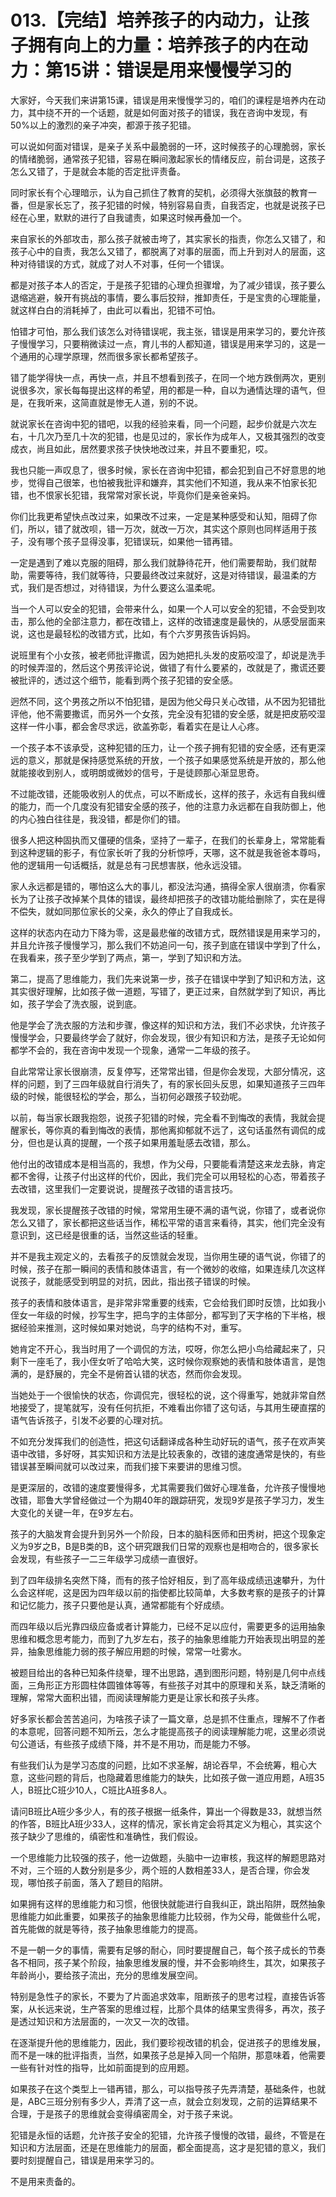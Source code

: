 # 013.【完结】培养孩子的内动力，让孩子拥有向上的力量：培养孩子的内在动力：第15讲：错误是用来慢慢学习的

大家好，今天我们来讲第15课，错误是用来慢慢学习的，咱们的课程是培养内在动力，其中绕不开的一个话题，就是如何面对孩子的错误，我在咨询中发现，有50%以上的激烈的亲子冲突，都源于孩子犯错。

可以说如何面对错误，是亲子关系中最脆弱的一环，这时候孩子的心理脆弱，家长的情绪脆弱，通常孩子犯错，容易在瞬间激起家长的情绪反应，前台词是，这孩子怎么又错了，于是就会本能的否定批评责备。

同时家长有个心理暗示，认为自己抓住了教育的契机，必须得大张旗鼓的教育一番，但是家长忘了，孩子犯错的时候，特别容易自责，自我否定，也就是说孩子已经在心里，默默的进行了自我谴责，如果这时候再叠加一个。

来自家长的外部攻击，那么孩子就被击垮了，其实家长的指责，你怎么又错了，和孩子心中的自责，我怎么又错了，都脱离了对事的层面，而上升到对人的层面，这种对待错误的方式，就成了对人不对事，任何一个错误。

都是对孩子本人的否定，于是孩子犯错的心理负担骤增，为了减少错误，孩子要么退缩逃避，躲开有挑战的事情，要么事后狡辩，推卸责任，于是宝贵的心理能量，就这样白白的消耗掉了，由此可以看出，犯错不可怕。

怕错才可怕，那么我们该怎么对待错误呢，我主张，错误是用来学习的，要允许孩子慢慢学习，只要稍微读过一点，育儿书的人都知道，错误是用来学习的，这是一个通用的心理学原理，然而很多家长都希望孩子。

错了能学得快一点，再快一点，并且不想看到孩子，在同一个地方跌倒两次，更别说很多次，家长每每提出这样的希望，用的都是一种，自以为通情达理的语气，但是，在我听来，这简直就是惨无人道，别的不说。

就说家长在咨询中犯的错吧，以我的经验来看，同一个问题，起步价就是六次左右，十几次乃至几十次的犯错，也是见过的，家长作为成年人，又极其强烈的改变成衣，尚且如此，居然要求孩子快快地改过来，并且不要重犯，哎。

我也只能一声叹息了，很多时候，家长在咨询中犯错，都会犯到自己不好意思的地步，觉得自己很笨，也怕被我批评和嫌弃，其实他们不知道，我从来不怕家长犯错，也不恨家长犯错，我常常对家长说，毕竟你们是亲爸亲妈。

你们比我更希望快点改过来，如果改不过来，一定是某种感受和认知，阻碍了你们，所以，错了就改呗，错一万次，就改一万次，其实这个原则也同样适用于孩子，没有哪个孩子显得没事，犯错误玩，如果他一错再错。

一定是遇到了难以克服的阻碍，那么我们就静待花开，他们需要帮助，我们就帮助，需要等待，我们就等待，只要最终改过来就好，这是对待错误，最温柔的方式，我们是否想过，对待错误，为什么要这么温柔呢。

当一个人可以安全的犯错，会带来什么，如果一个人可以安全的犯错，不会受到攻击，那么他的全部注意力，都在改错上，这样的改错速度是最快的，从感受层面来说，这也是最轻松的改错方式，比如，有个六岁男孩告诉妈妈。

说班里有个小女孩，被老师批评撒谎，因为她把扎头发的皮筋咬湿了，却说是洗手的时候弄湿的，然后这个男孩评论说，做错了有什么要紧的，改就是了，撒谎还要被批评的，透过这个细节，能看到两个孩子犯错的安全感。

迥然不同，这个男孩之所以不怕犯错，是因为他父母只关心改错，从不因为犯错批评他，他不需要撒谎，而另外一个女孩，完全没有犯错的安全感，就是把皮筋咬湿这样一件小事，都会舍尽求远，欲盖弥彰，看着实在是让人心疼。

一个孩子本不该承受，这种犯错的压力，让一个孩子拥有犯错的安全感，还有更深远的意义，那就是保持感觉系统的开放，一个孩子如果感觉系统是开放的，那么他就能接收到别人，或明朗或微妙的信号，于是徒顾那心渐显思奇。

不过能改错，还能吸收别人的优点，可以不断成长，这样的孩子，永远有自我纠缠的能力，而一个几度没有犯错安全感的孩子，他的注意力永远都在自我防御上，他的内心独白往往是，我没错，都是你们的错。

很多人把这种固执而又僵硬的信条，坚持了一辈子，在我们的长辈身上，常常能看到这种逻辑的影子，有位家长听了我的分析惊呼，天哪，这不就是我爸爸本尊吗，他的逻辑用一句话概括，就是总有刁民想害朕，他永远没错。

家人永远都是错的，哪怕这么大的事儿，都没法沟通，搞得全家人很崩溃，你看家长为了让孩子改掉某个具体的错误，最终却把孩子的改错功能给删除了，实在是得不偿失，就如同那位家长的父亲，永久的停止了自我成长。

这样的状态内在动力下降为零，这是最悲催的改错方式，既然错误是用来学习的，并且允许孩子慢慢学习，那么我们不妨追问一句，孩子到底在错误中学到了什么，在我看来，孩子至少学到了两点，第一，学到了知识和方法。

第二，提高了思维能力，我们先来说第一步，孩子在错误中学到了知识和方法，这其实很好理解，比如孩子做一道题，写错了，更正过来，自然就学到了知识，再比如，孩子学会了洗衣服，说到底。

他是学会了洗衣服的方法和步骤，像这样的知识和方法，我们不必求快，允许孩子慢慢学会，只要最终学会了就好，你会发现，很少有知识和方法，是孩子无论如何都学不会的，我在咨询中发现一个现象，通常一二年级的孩子。

自此常常让家长很崩溃，反复停写，还常常出错，但是你会发现，大部分情况，这样的问题，到了三四年级就自行消失了，有的家长回头反思，如果知道孩子三四年级的时候，能很轻松的学会，那么，当初何必跟孩子较劲呢。

以前，每当家长跟我抱怨，说孩子犯错的时候，完全看不到悔改的表情，我就会提醒家长，等你真的看到悔改的表情，那他离抑郁就不远了，这句话虽然有调侃的成分，但也是认真的提醒，一个孩子如果用羞耻感去改错，那么。

他付出的改错成本是相当高的，我想，作为父母，只要能看清楚这来龙去脉，肯定都不舍得，让孩子付出这样的代价，因此，我们完全可以用轻松的心态，带着孩子去改错，这里我们一定要说说，提醒孩子改错的语言技巧。

我发现，家长提醒孩子改错的时候，常常用生硬不满的语气说，你错了，或者说你怎么又错了，家长都把这些话当作，稀松平常的语言来看待，其实，他们完全没有意识到，这已经是很重的话，当然这些话的轻重。

并不是我主观定义的，去看孩子的反馈就会发现，当你用生硬的语气说，你错了的时候，孩子在那一瞬间的表情和肢体语言，有一个微妙的收缩，如果连续几次这样说孩子，就能感受到明显的对抗，因此，指出孩子错误的时候。

孩子的表情和肢体语言，是非常非常重要的线索，它会给我们即时反馈，比如我小侄女一年级的时候，抄写生字，把鸟字的主体部分，都写到了天字格的下半格，根据经验来推测，这时候如果对她说，鸟字的结构不对，重写。

她肯定不开心，我当时用了一个调侃的方法，哎呀，你怎么把小鸟给藏起来了，只剩下一座毛了，我小侄女听了哈哈大笑，这时候你观察她的表情和肢体语言，是饱满的，是舒展的，完全不是俯首认错的状态，然而你会发现。

当她处于一个很愉快的状态，你调侃完，很轻松的说，这个得重写，她就非常自然地接受了，提笔就写，没有任何抗拒，不难看出你错了这句话，与其用生硬直摆的语气告诉孩子，引发不必要的心理对抗。

不如充分发挥我们的创造性，把这句话翻译成各种生动好玩的语气，孩子在欢声笑语中改错，多好呀，其实知识和方法是比较表象的，改错的速度通常是快的，有些错误甚至瞬间就可以改过来，而我们接下来要讲的思维习惯。

是更深层的，改错的速度要慢得多，尤其需要我们做好心理准备，允许孩子慢慢地改错，耶鲁大学曾经做过一个为期40年的跟踪研究，发现9岁是孩子学习力，发生大变化的关键一年，在9岁左右。

孩子的大脑发育会提升到另外一个阶段，日本的脑科医师和田秀树，把这个现象定义为9岁之B，B是B类的B，这个研究跟我们日常的观察也是相吻合的，很多家长会发现，有些孩子一二三年级学习成绩一直很好。

到了四年级排名突然下降，而有的孩子恰好相反，到了高年级成绩迅速攀升，为什么会这样呢，这是因为四年级以前的指使都比较简单，大多数考察的是孩子的计算和记忆能力，孩子只要他是认真，通常都能有个好成绩。

而四年级以后光靠四级应备或者计算能力，已经不足以应付，需要更多的运用抽象思维和概念思考能力，而到了九岁左右，孩子的抽象思维能力开始表现出明显的差异，抽象思维能力弱的孩子解应用题的时候，常常一吐雾水。

被题目给出的各种已知条件绕晕，理不出思路，遇到图形问题，特别是几何中点线面，三角形正方形圆柱体圆锥体等等，有些孩子对其中的原理和关系，缺乏清晰的理解，常常大面积出错，而阅读理解能力更是让家长和孩子头疼。

好多家长都会苦苦追问，为啥孩子读了一篇文章，总是抓不住重点，理解不了作者的本意呢，回答问题不知所云，怎么才能提高孩子的阅读理解能力呢，这里必须说句公道话，有些孩子成绩下降，并不是不用功，而是能力不够。

有些我们认为是学习态度的问题，比如不求圣解，胡论吞早，不会统筹，粗心大意，这些问题的背后，也隐藏着思维能力的缺失，比如孩子做一道应用题，A班35人，B班比C班少10人，C班比A班多8人。

请问B班比A班少多少人，有的孩子根据一纸条件，算出一个得数是33，就想当然的作答，B班比A班少33人，这样的情况，家长肯定会将其定义为粗心，其实这个孩子缺少了思维的，缜密性和准确性，我们假设。

一个思维能力比较强的孩子，他一边做题，头脑中一边审核，我这样的解题思路对不对，三个班的人数分别是多少，两个班的人数相差33人，是否合理，你会发现，哪怕孩子前面，落入了题目的陷阱。

如果拥有这样的思维能力和习惯，他很快就能进行自我纠正，跳出陷阱，既然抽象思维能力如此重要，如果孩子的抽象思维能力比较弱，作为父母，能做些什么呢，首先能做的就是等待，孩子抽象思维能力的提高。

不是一朝一夕的事情，需要有足够的耐心，同时要提醒自己，每个孩子成长的节奏各不相同，孩子某个阶段，抽象思维发展的慢，并不会影响终生，其次，如果孩子年龄尚小，要给孩子流出，充分的思维发展空间。

特别是急性子的家长，不要为了片面追求效率，阻断孩子的思考过程，直接告诉答案，从长远来说，生产答案的思维过程，比那个具体的结果宝贵得多，再次，孩子是透过知识和方法层面的，一次又一次的改错。

在逐渐提升他的思维能力，因此，我们要珍视改错的机会，促进孩子的思维发展，而不是一味的批评指责，当然，如果孩子总是掉入同一个陷阱，那意味着，他需要一些有针对性的指导，比如前面提到的应用题。

如果孩子在这个类型上一错再错，那么，可以指导孩子先弄清楚，基础条件，也就是，ABC三班分别有多少人，弄清了这一点，就会立刻发现，之前的运算结果不合理，于是孩子的思维就会变得缜密周全，对于孩子来说。

犯错是永恒的话题，允许孩子安全的犯错，允许孩子慢慢的改错，最终，不管是在知识和方法层面，还是在思维能力的层面，都全面提高，这才是犯错的意义，我们要时刻提醒自己，错误是用来学习的。

不是用来责备的。